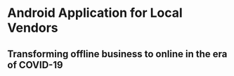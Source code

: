 # Android Application for Local Vendors 
## Transforming offline business to online in the era of COVID-19

